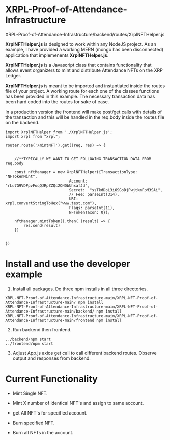 # XRPL-Proof-of-Attendance-Infrastructure
XRPL-Proof-of-Attendance-Infrastructure/backend/routes/XrplNFTHelper.js

**XrplNFTHelper.js** is designed to work within any NodeJS project. As an example, I have provided a working MERN (mongo has been disconnected) application that implemenents **XrplNFTHelper.js**.

**XrplNFTHelper.js** is a Javascript class that contains functionality that allows event organizers to mint and distribute Attendance NFTs on the XRP Ledger.

**XrplNFTHelper.js** is meant to be imported and instantiated inside the routes file of your project. A working route for each one of the classes functions has been provided in this example. The necessary transaction data has been hard coded into the routes for sake of ease. 

In a production version the frontend will make post/get calls with details of the transaction and this will be handled in the req.body inside the routes file on the backend.

```
import XrplNFTHelper from './XrplNFTHelper.js';
import xrpl from "xrpl";

router.route('/mintNFT').get((req, res) => {
    
    
    //**TYPICALLY WE WANT TO GET FOLLOWING TRANSACTION DATA FROM req.body
    
    const nftManager = new XrplNFTHelper({TransactionType: "NFTokenMint", 
                            Account: "rLu7G9VDPpvFoqQJRpZZQc2QNDbUhxafJd", 
                            Secret:  "ssTkdDoL3i6SGoDjFwjtkmFpM3SAi",
                            // Fee: parseInt(314),
                            URI: xrpl.convertStringToHex("www.test.com"), 
                            Flags: parseInt(11), 
                            NFTokenTaxon: 0});

    nftManager.mintToken().then( (result) => { 
        res.send(result)
    })


})
```

# Install and use the developer example

1) Install all packages. Do three npm installs in all three directories. 
```
XRPL-NFT-Proof-of-Attendance-Infrastructure-main/XRPL-NFT-Proof-of-Attendance-Infrastructure-main/ npm install
XRPL-NFT-Proof-of-Attendance-Infrastructure-main/XRPL-NFT-Proof-of-Attendance-Infrastructure-main/backend/ npm install
XRPL-NFT-Proof-of-Attendance-Infrastructure-main/XRPL-NFT-Proof-of-Attendance-Infrastructure-main/frontend npm install

```

2) Run backend then frontend. 

```
../backend/npm start
../frontend/npm start

```

3) Adjust App.js axios get call to call different backend routes. Observe output and responses from backend.



# Current Functionality

- Mint Single NFT.

- Mint X number of identical NFT's and assign to same account.

- get All NFT's for specified account.

- Burn specified NFT.

- Burn all NFTs in the account.
